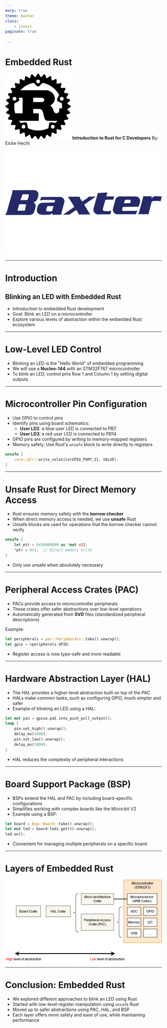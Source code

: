 ```yaml
---
marp: true
theme: baxter
class:
    - invert
paginate: true

---
```

<!-- _class: lead -->
<!-- paginate: skip -->

# Embedded Rust

![bg right:33% contain](./assets/Rust_programming_language_black_logo.svg)
**Introduction to Rust for C Developers**
 By: Eicke Hecht

<style>
  img {
    background-color: transparent;
  }
</style>

<img src="./assets/baxter_logo.png" alt="Logo" class="logo">

---

# Introduction
## Blinking an LED with Embedded Rust

- Introduction to embedded Rust development
- Goal: Blink an LED on a microcontroller
- Explore various levels of abstraction within the embedded Rust ecosystem

---

# Low-Level LED Control

- Blinking an LED is the "Hello World" of embedded programming
- We will use a **Nucleo-144** with an STM32F767 microcontroller
- To blink an LED, control pins Row 1 and Column 1 by setting digital outputs

---

# Microcontroller Pin Configuration

- Use GPIO to control pins
- Identify pins using board schematics:
  - **User LD2**: a blue user LED is connected to PB7.
  - **User LD3**: a red user LED is connected to PB14
- GPIO pins are configured by writing to memory-mapped registers
- Memory safety: Use Rust's `unsafe` block to write directly to registers

```rust
unsafe {
    core::ptr::write_volatile(GPIO_PORT_21, VALUE);
}
```

---

# Unsafe Rust for Direct Memory Access

- Rust ensures memory safety with the **borrow checker**
- When direct memory access is needed, we use **unsafe** Rust
- Unsafe blocks are used for operations that the borrow checker cannot verify

```rust
unsafe {
    let ptr = 0x50000000 as *mut u32;
    *ptr = 0x1;  // Direct memory write
}
```

- Only use unsafe when absolutely necessary

---

# Peripheral Access Crates (PAC)

- PACs provide access to microcontroller peripherals
- These crates offer safer abstractions over low-level operations
- Automatically generated from **SVD** files (standardized peripheral descriptions)

Example:
```rust
let peripherals = pac::Peripherals::take().unwrap();
let gpio = &peripherals.GPIO;
```
- Register access is now type-safe and more readable

---

# Hardware Abstraction Layer (HAL)

- The HAL provides a higher-level abstraction built on top of the PAC
- HALs make common tasks, such as configuring GPIO, much simpler and safer
- Example of blinking an LED using a HAL:

```rust
let mut pin = gpioa.pa5.into_push_pull_output();
loop {
    pin.set_high().unwrap();
    delay_ms(1000);
    pin.set_low().unwrap();
    delay_ms(1000);
}
```

- HAL reduces the complexity of peripheral interactions

---

# Board Support Package (BSP)

- BSPs extend the HAL and PAC by including board-specific configurations
- Simplifies working with complex boards like the Micro:bit V2
- Example using a BSP:

```rust
let board = bsp::Board::take().unwrap();
let mut led = board.leds.get(0).unwrap();
led.on();
```

- Convenient for managing multiple peripherals on a specific board

---

# Layers of Embedded Rust

![bg right contain](./assets/embedded_layers.png)

---

# Conclusion: Embedded Rust

- We explored different approaches to blink an LED using Rust
- Started with low-level register manipulation using `unsafe` Rust
- Moved up to safer abstractions using PAC, HAL, and BSP
- Each layer offers more safety and ease of use, while maintaining performance

